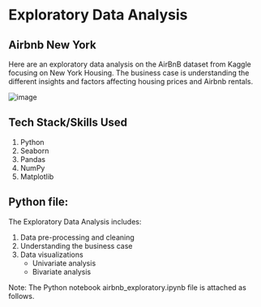 # Exploratory Data Analysis

## Airbnb New York
Here are an exploratory data analysis on the AirBnB dataset from Kaggle focusing on New York Housing. The business case is understanding the different insights and factors affecting housing prices and Airbnb rentals. 

![image](https://github.com/anujgarlapati/airbnb_ny/assets/59670482/7575597b-2f9a-4a14-9a69-2a5f5673efe9)

## Tech Stack/Skills Used
1. Python
2. Seaborn
3. Pandas
4. NumPy
5. Matplotlib


## Python file: 
The Exploratory Data Analysis includes:
1) Data pre-processing and cleaning
2) Understanding the business case
3) Data visualizations
   - Univariate analysis
   - Bivariate analysis
  
Note: The Python notebook airbnb_exploratory.ipynb file is attached as follows. 
 
